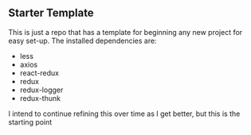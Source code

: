 ## Starter Template

This is just a repo that has a template for beginning any new project for easy set-up. The installed dependencies are:

- less
- axios
- react-redux
- redux
- redux-logger
- redux-thunk

I intend to continue refining this over time as I get better, but this is the starting point
